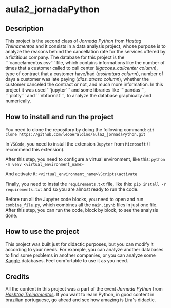 <h1>aula2_jornadaPython</h1>

<h2>Description</h2>
This project is the second class of <i>Jornada Python</i> from <i>Hastag Treinamentos</i> and it consists in a
data analysis project, whose purpose is to analyze the reasons behind the cancellation rate for the services
offered by a fictitious company. 
The database for this project is the ```cancelamentos.csv``` file, which contains informations like the number of times that a customer called to call center (<i>ligacoes_callcenter column</i>), type of contract that a customer have/had (<i>assinatura column</i>), number of days a customer was late paying (<i>dias_atraso column</i>), whether the customer canceled the contract or not, and much more information. 
In this project it was used ```jupyter``` and some libraries like ```pandas```, ```plotly``` and ```nbformat```, to analyze the database graphically and numerically.

<h2>How to install and run the project</h2>

You need to clone the repository by doing the following command:
```git clone https://github.com/leoGeraldino/aula2_jornadaPython.git```

In ```VSCode```, you need to install the extension ```Jupyter``` from ```Microsoft``` (I recommend this extension).

After this step, you need to configure a virtual environment, like this:
```python -m venv <virtual_environment_name>```

And activate it: 
```<virtual_environment_name>\Scripts\activate```

Finally, you need to instal the ```requirements.txt``` file, like this:
```pip install -r requirements.txt``` and so you are almost ready to run the code.

Before run all the Jupyter code blocks, you need to open and run ```combine_file.py```, which combines all the ```main.ipynb``` files in just one file. After this step, you can run the code, block by block, to see the analysis done.

<h2>How to use the project</h2>

This project was built just for didactic purposes, but you can modify it according to your needs. For example, you can analyze another databases to find some problems in another companies, or you can analyze some <a href="https://www.kaggle.com/" target="_blank">Kaggle</a> databases. Feel comfortable to use it as you need.

<h2>Credits</h2>

All the content in this project was a part of the event <i>Jornada Python</i> from <i><a target="_blank" href="https://www.youtube.com/@HashtagTreinamentos">Hashtag Treinamentos</a></i>. If you want to learn Python, in good content in brazilian portuguese, go ahead and see how amazing is Lira's didactic. 

